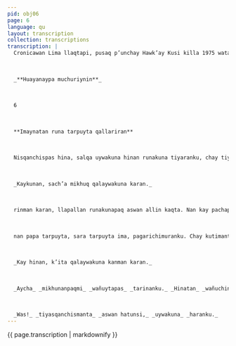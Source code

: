 ```yaml
---
pid: obj06
page: 6
language: qu
layout: transcription
collection: transcriptions
transcription: |
  Cronicawan Lima llaqtapi, pusaq p’unchay Hawk’ay Kusi killa 1975 watapi
  
  
  
  _**Huayanaypa muchuriynin**_
  
  
  
  6
  
  
  
  **Imaynatan runa tarpuyta qallariran**
  
  
  
  Nisqanchispas hina, salqa uywakuna hinan runakuna tiyaranku, chay tiyasqankupin, rimaytapas yacharanku; uywakunata yachapayaspa, qaparillaspa. Kay rimariyninmi rikhuriran, ñusqunnin wiñaqtinña, ninrin, kunkan, ima rimanapaq wiñasqaña kashaqtin. Chaymanta rimarillanchistaq, imaynatan panakakuna paqarimuranku; hayk’a unaypin ayllukuna, riqsisqanchis hina pagarimuranku. Imaynatantiyaranku, imaynallatataq chay tiyasqankupi miraranku chayta. Kunanñataq rimasun, imaynatan runakuna tarpuyta qallariranku, imaynallatataq uywakunata michiyta qallariranku. IMAYNATAN SALQA UYWAYVIMAYNAIAN SALQA UYWAKUNAIA UYWARANKU nncn Ñawpaq pachapiqa k’ita uywakunallan karanku. Runakunapas salqallataq karanku. Manataq llank’ayta yacharankuchu chayqa, sach’akunaq rurusqallantan pallaspa mikhuq karanku; chay rurukunata mikhuspallan kawsaqku. Chay pallaypas nishu sasan karan, chaypin wañuytapas tariranku, salqa qalaywakuna, phiña uywakuna ima mikhukapuqku. Chaypin runakuna, salqa uywakunata wañuchiyta qallariranku, aychan mikhunankupaq, ichaqa sapa kutinmi, aswan sasa karan, kay uywakuna wañuchiynin, chay raykun uywananpi hamut'ayta qallarisqa. Karantaq nishu hatun k’ita uywakuna chayqa, mayqintataq kay runa masinchisri, uywayta qallariranku. Aswan huch’uykunamantas qalla
  
  
  
  _Kaykunan, sach’a mikhuq qalaywakuna karan._
  
  
  
  rinman karan, llapallan runakunapaq aswan allin kaqta. Nan kay pachapaqqa, runakuna ayllukunapi tiyarankuña, hinaspanmi, ayllukunapi masichakuspa, kay salqauywakunata, chaquspanku intuyta qallarisqaku, ama ayqinankupaq. Ichaqa nisaykichismi, t'illa uywakuna, hatun qalaywakuna, phiña pumakuna, uturunku imaga karanpunin. Kunankamapas, chay uywakunaq tullunta tarillashanchisragmi, karanku. Chaymanta unayninmanñan pisyapuyta, chinkapuyta, wañupuyta qallarisqaku. Chay runamasinchis uywasqanmanta pachan, michiq llaqtakuna paqarimusqa, kay llaqtakunan chitakunata, alquta, wakata, uywata ima uywasqanku. IMAYNATAN TARPUYTA QALLARIRAN. Kay sach’akunaq rurun pisiyaqtinmi, uywayta qallarisqaku. Kay kikiantaqmi tarpunanpaq karan. nananataq runakuna, qayna mit'api hina, chuqiriyta atiranchu chayqa, nataq uywasqanta michiranña chayqa; mananan warmikuna; qharikunawan kushkachu puriranku. Uywasqankuta qhawaspankun wasinkupiña qipaqku. Chay wasinkupi qipaspankun, warmikuna, aswan ñawpaq yura ruruchiyta qallarisqaku, paykuna kay chajra llank ayta riqsichiwaranchis, payku
  
  
  
  nan papa tarpuyta, sara tarpuyta ima, pagarichimuranku. Chay kutimanta pachan, allpapi llank’aq runakuna mirariyta qallarimuranku. AWwQANAKUYKUNA Manan llapallan runakunachu chajrapi llank’aqku, nitaq llapallanchu al michiqkuna karanku. Aswanmi karanku awqanakuypi tiyaq llaqtakuna. Paykunan michiq llaqtakunata, chajrapi llank’aq llaqtakunata, awqanakuypi llalliqku, hinaspa runakunata paykunapaq llank’anankupaq suyunkuman apakapuqku.. Chaymanta pachan, yanaq runakuna karan, chaymanta pachan kamachiqkunapas illarimuranku. Kay mit'apin tarinchis llaqta runaq muchuyninta, paykunan kawsanan rayku, kallpankuwan huq runakunapaq llank’ananku karan. Kay mit'aman chayananchispaqmi, ashkha watata runakuna kawsaranku.
  
  
  
  _Kay hinan, k’ita qalaywakuna kanman karan._
  
  
  
  _Aycha_ _mikhunanpaqmi_ _wañuytapas_ _tarinanku._ _Hinatan_ _wañuchinkuman_ _karan._
  
  
  
  _Was!_ _tiyasqanchismanta_ _aswan hatunsi,_ _uywakuna_ _haranku._
---
```


{{ page.transcription | markdownify }}
